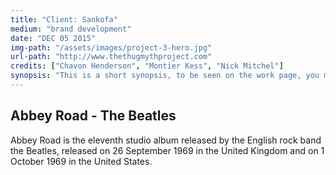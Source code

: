 ```yaml
---
title: "Client: Sankofa"
medium: "brand development"
date: "DEC 05 2015"
img-path: "/assets/images/project-3-hero.jpg"
url-path: "http://www.thethugmythproject.com"
credits: ["Chavon Henderson", "Montier Kess", "Nick Mitchel"]
synopsis: "This is a short synopsis, to be seen on the work page, you may never see this text again. Ha...ha."
---
```


## Abbey Road - The Beatles

Abbey Road is the eleventh studio album released by the English rock band the Beatles, released on 26 September 1969 in the United Kingdom and on 1 October 1969 in the United States.